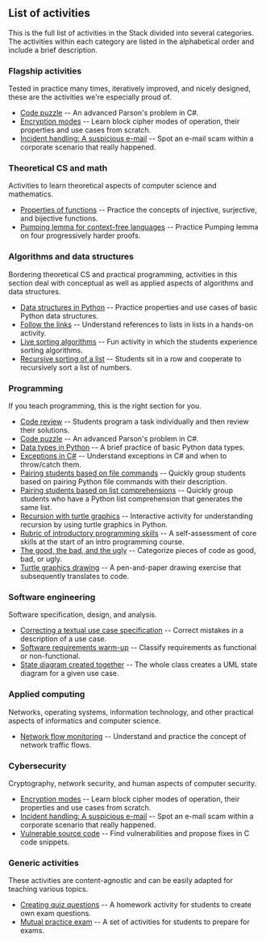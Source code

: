 ## List of activities

This is the full list of activities in the Stack divided into several categories. The activities within each category are listed in the alphabetical order and include a brief description.

### Flagship activities

Tested in practice many times, iteratively improved, and nicely designed, these are the activities we're especially proud of.

* [Code puzzle](activities/code-puzzle) -- An advanced Parson's problem in C\#.
* [Encryption modes](activities/encryption-modes) -- Learn block cipher modes of operation, their properties and use cases from scratch.
* [Incident handling: A suspicious e-mail](activities/incident-handling-suspicious-email) -- Spot an e-mail scam within a corporate scenario that really happened.

### Theoretical CS and math

Activities to learn theoretical aspects of computer science and mathematics.

* [Properties of functions](activities/properties-functions) -- Practice the concepts of injective, surjective, and bijective functions.
* [Pumping lemma for context-free languages](activities/pumping-lemma-cfl) -- Practice Pumping lemma on four progressively harder proofs.

### Algorithms and data structures

Bordering theoretical CS and practical programming, activities in this section deal with conceptual as well as applied aspects of algorithms and data structures.

* [Data structures in Python](activities/data-structures-python) -- Practice properties and use cases of basic Python data structures.
* [Follow the links](activities/follow-the-links) -- Understand references to lists in lists in a hands-on activity.
* [Live sorting algorithms](activities/sorting-algorithms) -- Fun activity in which the students experience sorting algorithms.
* [Recursive sorting of a list](activities/recursion-sort-list) -- Students sit in a row and cooperate to recursively sort a list of numbers.

### Programming

If you teach programming, this is the right section for you.

* [Code review](activities/code-review) -- Students program a task individually and then review their solutions.
* [Code puzzle](activities/code-puzzle) -- An advanced Parson's problem in C\#.
* [Data types in Python](activities/data-types-python) -- A brief practice of basic Python data types.
* [Exceptions in C#](activities/exceptions-csharp) -- Understand exceptions in C\# and when to throw/catch them.
* [Pairing students based on file commands](activities/pairing-file-commands-python) -- Quickly group students based on pairing Python file commands with their description.
* [Pairing students based on list comprehensions](activities/pairing-list-comprehensions-python) -- Quickly group students who have a Python list comprehension that generates the same list.
* [Recursion with turtle graphics](activities/recursion-turtle-graphics) -- Interactive activity for understanding recursion by using turtle graphics in Python.
* [Rubric of introductory programming skills](activities/rubric-introductory-programming-skills) -- A self-assessment of core skills at the start of an intro programming course.
* [The good, the bad, and the ugly](activities/good-bad-ugly) -- Categorize pieces of code as good, bad, or ugly.
* [Turtle graphics drawing](activities/turtle-graphics-drawing) -- A pen-and-paper drawing exercise that subsequently translates to code.

### Software engineering

Software specification, design, and analysis.

* [Correcting a textual use case specification](activities/correcting-use-case) -- Correct mistakes in a description of a use case.
* [Software requirements warm-up](activities/software-requirements-warm-up) -- Classify requirements as functional or non-functional.
* [State diagram created together](activities/state-diagram-created-together) -- The whole class creates a UML state diagram for a given use case.

### Applied computing

Networks, operating systems, information technology, and other practical aspects of informatics and computer science.

* [Network flow monitoring](activities/network-flow-monitoring) -- Understand and practice the concept of network traffic flows.

### Cybersecurity

Cryptography, network security, and human aspects of computer security.

* [Encryption modes](activities/encryption-modes) -- Learn block cipher modes of operation, their properties and use cases from scratch.
* [Incident handling: A suspicious e-mail](activities/incident-handling-suspicious-email) -- Spot an e-mail scam within a corporate scenario that really happened.
* [Vulnerable source code](activities/vulnerable-source-code) -- Find vulnerabilities and propose fixes in C code snippets.

### Generic activities

These activities are content-agnostic and can be easily adapted for teaching various topics.

* [Creating quiz questions](activities/creating-quiz-questions) -- A homework activity for students to create own exam questions.
* [Mutual practice exam](activities/mutual-practice-exam) -- A set of activities for students to prepare for exams.
